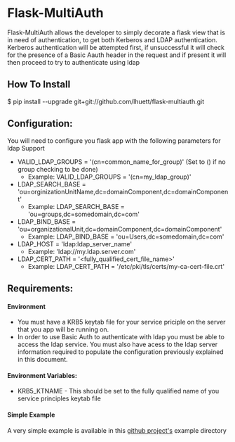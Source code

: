 # Flask-MultiAuth
Flask-MultiAuth allows the developer to simply decorate a flask view that is in need of authentication, to get both
Kerberos and LDAP authentication.
Kerberos authentication will be attempted first, if unsuccessful it will check for the presence 
of a Basic Aauth header in the request and if present it will then proceed to try to authenticate
using ldap 

## How To Install

$ pip install --upgrade git+git://github.com/lhuett/flask-multiauth.git

## Configuration:
You will need to configure you flask app with the following parameters for ldap Support

- VALID_LDAP_GROUPS = '(cn=common_name_for_group)'     (Set to () if no group checking to be done)
    - Example: VALID_LDAP_GROUPS = '(cn=my_ldap_group)'
- LDAP_SEARCH_BASE = 'ou=orginizationUnitName,dc=domainComponent,dc=domainComponent'
    - Example: LDAP_SEARCH_BASE = 'ou=groups,dc=somedomain,dc=com'
- LDAP_BIND_BASE = 'ou=organizationalUnit,dc=domainComponent,dc=domainComponent'
    - Example: LDAP_BIND_BASE = 'ou=Users,dc=somedomain,dc=com'
- LDAP_HOST = 'ldap:ldap_server_name'
    - Example: 'ldap://my.ldap.server.com'
- LDAP_CERT_PATH = '<fully_qualified_cert_file_name>'
    - Example: LDAP_CERT_PATH = '/etc/pki/tls/certs/my-ca-cert-file.crt'
    
## Requirements:

#### Environment
- You must have a KRB5 keytab file for your service priciple on the server that you app will be 
running on.
- In order to use Basic Auth to authenticate with ldap you must be able to access the ldap 
service. You must also have acess to the ldap server information required to populate the 
configuration previously explained in this document. 

#### Environment Variables:
- KRB5_KTNAME - This should be set to the fully qualified name of you service principles keytab file

#### Simple Example
A very simple example is available in this [github project's](https://github.com/lhuett/flask-multiauth)
example directory 






